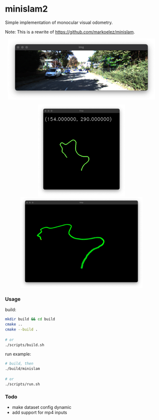 # minislam2

Simple implementation of monocular visual odometry.

Note: This is a rewrite of https://github.com/markoelez/minislam.

<p align="center">
    <img src="https://github.com/markoelez/minislam2/blob/master/img/img.png?raw=true" height="200" alt="img">
</p>
<p align="center">
<img src="https://github.com/markoelez/minislam2/blob/master/img/map2d.png?raw=true" height="300" alt="img">
<img src="https://github.com/markoelez/minislam2/blob/master/img/map3d.png?raw=true" height="300" alt="img">
</p>


### Usage

build:
```sh
mkdir build && cd build
cmake ..
cmake --build .

# or
./scripts/build.sh
```

run example:
```sh
# build, then
./build/minislam

# or
./scripts/run.sh
```


### Todo
- make dataset config dynamic
- add support for mp4 inputs
